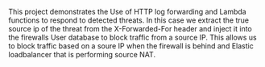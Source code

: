 This project demonstrates the Use of HTTP log forwarding and Lambda functions to respond to detected threats. In this case we extract the true source ip of the threat from the X-Forwarded-For header and inject it into the firewalls User database to block traffic from a source IP.  This allows us to block traffic based on a soure IP when the firewall is behind and Elastic loadbalancer that is performing source NAT.